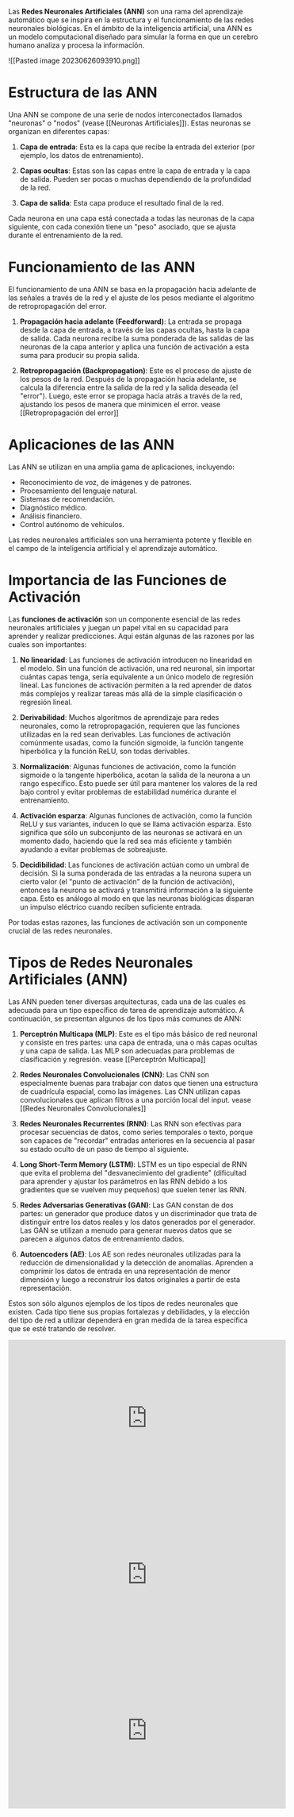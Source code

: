Las **Redes Neuronales Artificiales (ANN)** son una rama del aprendizaje automático que se inspira en la estructura y el funcionamiento de las redes neuronales biológicas. En el ámbito de la inteligencia artificial, una ANN es un modelo computacional diseñado para simular la forma en que un cerebro humano analiza y procesa la información.

![[Pasted image 20230626093910.png]]





# Estructura de las ANN

Una ANN se compone de una serie de nodos interconectados llamados "neuronas" o "nodos" (vease [[Neuronas Artificiales]]). Estas neuronas se organizan en diferentes capas:

1. **Capa de entrada**: Esta es la capa que recibe la entrada del exterior (por ejemplo, los datos de entrenamiento).

2. **Capas ocultas**: Estas son las capas entre la capa de entrada y la capa de salida. Pueden ser pocas o muchas dependiendo de la profundidad de la red.

3. **Capa de salida**: Esta capa produce el resultado final de la red.

Cada neurona en una capa está conectada a todas las neuronas de la capa siguiente, con cada conexión tiene un "peso" asociado, que se ajusta durante el entrenamiento de la red.

# Funcionamiento de las ANN

El funcionamiento de una ANN se basa en la propagación hacia adelante de las señales a través de la red y el ajuste de los pesos mediante el algoritmo de retropropagación del error.

1. **Propagación hacia adelante (Feedforward)**: La entrada se propaga desde la capa de entrada, a través de las capas ocultas, hasta la capa de salida. Cada neurona recibe la suma ponderada de las salidas de las neuronas de la capa anterior y aplica una función de activación a esta suma para producir su propia salida.

2. **Retropropagación (Backpropagation)**: Este es el proceso de ajuste de los pesos de la red. Después de la propagación hacia adelante, se calcula la diferencia entre la salida de la red y la salida deseada (el "error"). Luego, este error se propaga hacia atrás a través de la red, ajustando los pesos de manera que minimicen el error. vease [[Retropropagación del error]]

# Aplicaciones de las ANN

Las ANN se utilizan en una amplia gama de aplicaciones, incluyendo:

- Reconocimiento de voz, de imágenes y de patrones.
- Procesamiento del lenguaje natural.
- Sistemas de recomendación.
- Diagnóstico médico.
- Análisis financiero.
- Control autónomo de vehículos.

Las redes neuronales artificiales son una herramienta potente y flexible en el campo de la inteligencia artificial y el aprendizaje automático.


# Importancia de las Funciones de Activación

Las **funciones de activación** son un componente esencial de las redes neuronales artificiales y juegan un papel vital en su capacidad para aprender y realizar predicciones. Aquí están algunas de las razones por las cuales son importantes:

1. **No linearidad**: Las funciones de activación introducen no linearidad en el modelo. Sin una función de activación, una red neuronal, sin importar cuántas capas tenga, sería equivalente a un único modelo de regresión lineal. Las funciones de activación permiten a la red aprender de datos más complejos y realizar tareas más allá de la simple clasificación o regresión lineal.

2. **Derivabilidad**: Muchos algoritmos de aprendizaje para redes neuronales, como la retropropagación, requieren que las funciones utilizadas en la red sean derivables. Las funciones de activación comúnmente usadas, como la función sigmoide, la función tangente hiperbólica y la función ReLU, son todas derivables.

3. **Normalización**: Algunas funciones de activación, como la función sigmoide o la tangente hiperbólica, acotan la salida de la neurona a un rango específico. Esto puede ser útil para mantener los valores de la red bajo control y evitar problemas de estabilidad numérica durante el entrenamiento.

4. **Activación esparza**: Algunas funciones de activación, como la función ReLU y sus variantes, inducen lo que se llama activación esparza. Esto significa que sólo un subconjunto de las neuronas se activará en un momento dado, haciendo que la red sea más eficiente y también ayudando a evitar problemas de sobreajuste.

5. **Decidibilidad**: Las funciones de activación actúan como un umbral de decisión. Si la suma ponderada de las entradas a la neurona supera un cierto valor (el "punto de activación" de la función de activación), entonces la neurona se activará y transmitirá información a la siguiente capa. Esto es análogo al modo en que las neuronas biológicas disparan un impulso eléctrico cuando reciben suficiente entrada.

Por todas estas razones, las funciones de activación son un componente crucial de las redes neuronales.

# Tipos de Redes Neuronales Artificiales (ANN)

Las ANN pueden tener diversas arquitecturas, cada una de las cuales es adecuada para un tipo específico de tarea de aprendizaje automático. A continuación, se presentan algunos de los tipos más comunes de ANN:

1. **Perceptrón Multicapa (MLP)**: Este es el tipo más básico de red neuronal y consiste en tres partes: una capa de entrada, una o más capas ocultas y una capa de salida. Las MLP son adecuadas para problemas de clasificación y regresión. vease [[Perceptrón Multicapa]]

2. **Redes Neuronales Convolucionales (CNN)**: Las CNN son especialmente buenas para trabajar con datos que tienen una estructura de cuadrícula espacial, como las imágenes. Las CNN utilizan capas convolucionales que aplican filtros a una porción local del input. vease [[Redes Neuronales Convolucionales]]

3. **Redes Neuronales Recurrentes (RNN)**: Las RNN son efectivas para procesar secuencias de datos, como series temporales o texto, porque son capaces de "recordar" entradas anteriores en la secuencia al pasar su estado oculto de un paso de tiempo al siguiente.

4. **Long Short-Term Memory (LSTM)**: LSTM es un tipo especial de RNN que evita el problema del "desvanecimiento del gradiente" (dificultad para aprender y ajustar los parámetros en las RNN debido a los gradientes que se vuelven muy pequeños) que suelen tener las RNN.

5. **Redes Adversarias Generativas (GAN)**: Las GAN constan de dos partes: un generador que produce datos y un discriminador que trata de distinguir entre los datos reales y los datos generados por el generador. Las GAN se utilizan a menudo para generar nuevos datos que se parecen a algunos datos de entrenamiento dados.

6. **Autoencoders (AE)**: Los AE son redes neuronales utilizadas para la reducción de dimensionalidad y la detección de anomalías. Aprenden a comprimir los datos de entrada en una representación de menor dimensión y luego a reconstruir los datos originales a partir de esta representación.

Estos son sólo algunos ejemplos de los tipos de redes neuronales que existen. Cada tipo tiene sus propias fortalezas y debilidades, y la elección del tipo de red a utilizar dependerá en gran medida de la tarea específica que se esté tratando de resolver.



<iframe width="560" height="315" src="https://www.youtube.com/embed/MRIv2IwFTPg" title="YouTube video player" frameborder="0" allow="accelerometer; autoplay; clipboard-write; encrypted-media; gyroscope; picture-in-picture; web-share" allowfullscreen></iframe>

<iframe width="560" height="315" src="https://www.youtube.com/embed/uwbHOpp9xkc" title="YouTube video player" frameborder="0" allow="accelerometer; autoplay; clipboard-write; encrypted-media; gyroscope; picture-in-picture; web-share" allowfullscreen></iframe>

<iframe width="560" height="315" src="https://www.youtube.com/embed/eNIqz_noix8" title="YouTube video player" frameborder="0" allow="accelerometer; autoplay; clipboard-write; encrypted-media; gyroscope; picture-in-picture; web-share" allowfullscreen></iframe>
